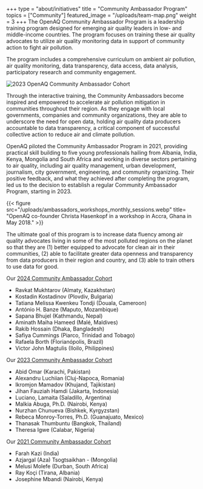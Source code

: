 +++
type = "about/initiatives"
title = "Community Ambassador Program"
topics = ["Community"]
featured_image = "/uploads/team-map.png"
weight = 3
+++
The OpenAQ Community Ambassador Program is a leadership training program designed for emerging air quality leaders in low- and middle-income countries. The program focuses on training these air quality advocates to utilize air quality monitoring data in support of community action to fight air pollution.

The program includes a comprehensive curriculum on ambient air pollution, air quality monitoring, data transparency, data access, data analysis, participatory research and community engagement. 

![2023 OpenAQ Community Ambassador Cohort](/uploads/team-map.png "2023 OpenAQ Community Ambassadors")

Through the interactive training, the Community Ambassadors become inspired and empowered to accelerate air pollution mitigation in communities throughout their region. As they engage with local governments, companies and community organizations, they are able to underscore the need for open data, holding air quality data producers accountable to data transparency, a critical component of successful collective action to reduce air and climate pollution. 

OpenAQ piloted the Community Ambassador Program in 2021, providing practical skill building to five young professionals hailing from Albania, India, Kenya, Mongolia and South Africa and working in diverse sectors pertaining to air quality, including air quality management, urban development, journalism, city government, engineering, and community organizing. Their positive feedback, and what they achieved after completing the program, led us to the decision to establish a regular Community Ambassador Program, starting in 2023.

{{< figure src="/uploads/ambassadors_workshops_monthly_sessions.webp" title= "OpenAQ co-founder Christa Hasenkopf in a workshop in Accra, Ghana in May 2018." >}}  

The ultimate goal of this program is to increase data fluency among air quality advocates living in some of the most polluted regions on the planet so that they are (1) better equipped to advocate for clean air in their communities, (2) able to facilitate greater data openness and transparency from data producers in their region and country, and (3) able to train others to use data for good.

O﻿ur [2024 Community Ambassador Cohort](https://openaq.medium.com/introducing-our-2024-openaq-community-ambassadors-fee4cb5f5f98)

* Ravkat Mukhtarov (Almaty, Kazakhstan)
* Kostadin Kostadinov (Plovdiv, Bulgaria)
* Tatiana Melissa Kwenkeu Tondji (Douala, Cameroon)
* António H. Banze (Maputo, Mozambique)
* Sapana Bhujel (Kathmandu, Nepal)
* Aminath Maiha Hameed (Malé, Maldives)
* Rakib Hossain (Dhaka, Bangladesh)
* Safiya Cummings (Piarco, Trinidad and Tobago)
* Rafaela Borth (Florianópolis, Brazil)
* Victor John Magtulis (Iloilo, Philippines)

O﻿ur [2023 Community Ambassador Cohort](https://openaq.medium.com/introducing-our-2023-openaq-community-ambassadors-b2014a38534e)

* Abid Omar (Karachi, Pakistan)
* Alexandru Luchiian (Cluj-Napoca, Romania)
* Ikromjon Mamadov (Khujand, Tajikistan)
* Jihan Fauziah Hamdi (Jakarta, Indonesia)
* Luciano, Lamaita (Saladillo, Argentina)
* Malkia Abuga, Ph.D. (Nairobi, Kenya)
* Nurzhan Chunueva (Bishkek, Kyrgyzstan)
* Rebeca Monroy-Torres, Ph.D. (Guanajuato, Mexico)
* Thanasak Thumbuntu (Bangkok, Thailand)
* Theresa Igwe (Calabar, Nigeria)

Our [2021 Community Ambassador Cohort](https://openaq.medium.com/announcing-the-inaugural-openaq-community-ambassador-cohort-9707a51380e3)

* Farah Kazi (India)
* Azjargal (Aza) Tsogtsaikhan - (Mongolia)
* Melusi Molefe (Durban, South Africa)
* Ray Koçi (Tirana, Albania)
* Josephine Mbandi (Nairobi, Kenya)
